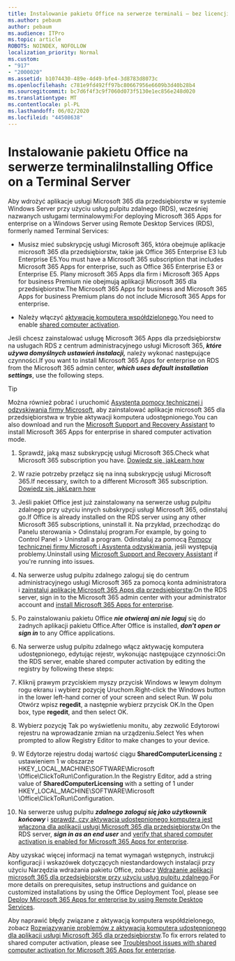 ```yaml
---
title: Instalowanie pakietu Office na serwerze terminali — bez licencji
ms.author: pebaum
author: pebaum
ms.audience: ITPro
ms.topic: article
ROBOTS: NOINDEX, NOFOLLOW
localization_priority: Normal
ms.custom:
- "917"
- "2000020"
ms.assetid: b1074430-489e-4d49-bfe4-3d8783d8073c
ms.openlocfilehash: c781e9fd492ff97bc80667956e6609b3d40b28b4
ms.sourcegitcommit: bc7d6f4f3c9f7060d073f5130e1ec856e248d020
ms.translationtype: MT
ms.contentlocale: pl-PL
ms.lasthandoff: 06/02/2020
ms.locfileid: "44508638"
---
```

# <a name="installing-office-on-a-terminal-server"></a><span data-ttu-id="4a077-102">Instalowanie pakietu Office na serwerze terminali</span><span class="sxs-lookup"><span data-stu-id="4a077-102">Installing Office on a Terminal Server</span></span>

<span data-ttu-id="4a077-103">Aby wdrożyć aplikacje usługi Microsoft 365 dla przedsiębiorstw w systemie Windows Server przy użyciu usług pulpitu zdalnego (RDS), wcześniej nazwanych usługami terminalowymi:</span><span class="sxs-lookup"><span data-stu-id="4a077-103">For deploying Microsoft 365 Apps for enterprise on a Windows Server using Remote Desktop Services (RDS), formerly named Terminal Services:</span></span>
  
- <span data-ttu-id="4a077-104">Musisz mieć subskrypcję usługi Microsoft 365, która obejmuje aplikacje microsoft 365 dla przedsiębiorstw, takie jak Office 365 Enterprise E3 lub Enterprise E5.</span><span class="sxs-lookup"><span data-stu-id="4a077-104">You must have a Microsoft 365 subscription that includes Microsoft 365 Apps for enterprise, such as Office 365 Enterprise E3 or Enterprise E5.</span></span> <span data-ttu-id="4a077-105">Plany microsoft 365 Apps dla firm i Microsoft 365 Apps for business Premium nie obejmują aplikacji Microsoft 365 dla przedsiębiorstw.</span><span class="sxs-lookup"><span data-stu-id="4a077-105">The Microsoft 365 Apps for business and Microsoft 365 Apps for business Premium plans do not include Microsoft 365 Apps for enterprise.</span></span>

- <span data-ttu-id="4a077-106">Należy włączyć [aktywację komputera współdzielonego](https://docs.microsoft.com/DeployOffice/overview-shared-computer-activation).</span><span class="sxs-lookup"><span data-stu-id="4a077-106">You need to enable [shared computer activation](https://docs.microsoft.com/DeployOffice/overview-shared-computer-activation).</span></span>

<span data-ttu-id="4a077-107">Jeśli chcesz zainstalować usługę Microsoft 365 Apps dla przedsiębiorstw na usługach RDS z centrum administracyjnego usługi Microsoft 365, ***które używa domyślnych ustawień instalacji,*** należy wykonać następujące czynności.</span><span class="sxs-lookup"><span data-stu-id="4a077-107">If you want to install Microsoft 365 Apps for enterprise on RDS from the Microsoft 365 admin center, ***which uses default installation settings***, use the following steps.</span></span>

> [!TIP]
> <span data-ttu-id="4a077-108">Można również pobrać i uruchomić [Asystenta pomocy technicznej i odzyskiwania firmy Microsoft,](https://aka.ms/SaRA_OfficeSCA_M365Portal) aby zainstalować aplikacje microsoft 365 dla przedsiębiorstwa w trybie aktywacji komputera udostępnionego.</span><span class="sxs-lookup"><span data-stu-id="4a077-108">You can also download and run the [Microsoft Support and Recovery Assistant](https://aka.ms/SaRA_OfficeSCA_M365Portal) to install Microsoft 365 Apps for enterprise in shared computer activation mode.</span></span>
  
1. <span data-ttu-id="4a077-109">Sprawdź, jaką masz subskrypcję usługi Microsoft 365.</span><span class="sxs-lookup"><span data-stu-id="4a077-109">Check what Microsoft 365 subscription you have.</span></span> [<span data-ttu-id="4a077-110">Dowiedz się, jak</span><span class="sxs-lookup"><span data-stu-id="4a077-110">Learn how</span></span>](https://docs.microsoft.com/microsoft-365/admin/admin-overview/what-subscription-do-i-have)

2. <span data-ttu-id="4a077-111">W razie potrzeby przełącz się na inną subskrypcję usługi Microsoft 365.</span><span class="sxs-lookup"><span data-stu-id="4a077-111">If necessary, switch to a different Microsoft 365 subscription.</span></span> [<span data-ttu-id="4a077-112">Dowiedz się, jak</span><span class="sxs-lookup"><span data-stu-id="4a077-112">Learn how</span></span>](https://docs.microsoft.com/microsoft-365/commerce/subscriptions/switch-to-a-different-plan)

3. <span data-ttu-id="4a077-113">Jeśli pakiet Office jest już zainstalowany na serwerze usług pulpitu zdalnego przy użyciu innych subskrypcji usługi Microsoft 365, odinstaluj go.</span><span class="sxs-lookup"><span data-stu-id="4a077-113">If Office is already installed on the RDS server using any other Microsoft 365 subscriptions, uninstall it.</span></span> <span data-ttu-id="4a077-114">Na przykład, przechodząc do Panelu sterowania \> Odinstaluj program.</span><span class="sxs-lookup"><span data-stu-id="4a077-114">For example, by going to Control Panel \> Uninstall a program.</span></span> <span data-ttu-id="4a077-115">Odinstaluj za pomocą [Pomocy technicznej firmy Microsoft i Asystenta odzyskiwania,](https://aka.ms/SARA-OfficeUninstall-Alchemy) jeśli występują problemy.</span><span class="sxs-lookup"><span data-stu-id="4a077-115">Uninstall using [Microsoft Support and Recovery Assistant](https://aka.ms/SARA-OfficeUninstall-Alchemy) if you're running into issues.</span></span>

4. <span data-ttu-id="4a077-116">Na serwerze usług pulpitu zdalnego zaloguj się do centrum administracyjnego usługi Microsoft 365 za pomocą konta administratora i [zainstaluj aplikację Microsoft 365 Apps dla przedsiębiorstw](https://portal.office.com/OLS/MySoftware.aspx).</span><span class="sxs-lookup"><span data-stu-id="4a077-116">On the RDS server, sign in to the Microsoft 365 admin center with your administrator account and [install Microsoft 365 Apps for enterprise](https://portal.office.com/OLS/MySoftware.aspx).</span></span>

5. <span data-ttu-id="4a077-117">Po zainstalowaniu pakietu Office ***nie otwieraj ani nie loguj*** się do żadnych aplikacji pakietu Office.</span><span class="sxs-lookup"><span data-stu-id="4a077-117">After Office is installed, ***don't open or sign in*** to any Office applications.</span></span>

6. <span data-ttu-id="4a077-118">Na serwerze usług pulpitu zdalnego włącz aktywację komputera udostępnionego, edytując rejestr, wykonując następujące czynności:</span><span class="sxs-lookup"><span data-stu-id="4a077-118">On the RDS server, enable shared computer activation by editing the registry by following these steps:</span></span>

1. <span data-ttu-id="4a077-119">Kliknij prawym przyciskiem myszy przycisk Windows w lewym dolnym rogu ekranu i wybierz pozycję Uruchom.</span><span class="sxs-lookup"><span data-stu-id="4a077-119">Right-click the Windows button in the lower left-hand corner of your screen and select Run.</span></span> <span data-ttu-id="4a077-120">W polu Otwórz wpisz **regedit**, a następnie wybierz przycisk OK.</span><span class="sxs-lookup"><span data-stu-id="4a077-120">In the Open box, type **regedit**, and then select OK.</span></span>

2. <span data-ttu-id="4a077-121">Wybierz pozycję Tak po wyświetleniu monitu, aby zezwolić Edytorowi rejestru na wprowadzanie zmian na urządzeniu.</span><span class="sxs-lookup"><span data-stu-id="4a077-121">Select Yes when prompted to allow Registry Editor to make changes to your device.</span></span>

3. <span data-ttu-id="4a077-122">W Edytorze rejestru dodaj wartość ciągu **SharedComputerLicensing** z ustawieniem 1 w obszarze HKEY_LOCAL_MACHINE\SOFTWARE\Microsoft \Office\ClickToRun\Configuration.</span><span class="sxs-lookup"><span data-stu-id="4a077-122">In the Registry Editor, add a string value of **SharedComputerLicensing** with a setting of 1 under HKEY_LOCAL_MACHINE\SOFTWARE\Microsoft \Office\ClickToRun\Configuration.</span></span>

7. <span data-ttu-id="4a077-123">Na serwerze usług pulpitu ***zdalnego zaloguj się jako użytkownik końcowy*** i [sprawdź, czy aktywacja udostępnionego komputera jest włączona dla aplikacji usługi Microsoft 365 dla przedsiębiorstw](https://docs.microsoft.com/DeployOffice/troubleshoot-shared-computer-activation#verify-that-activation-for-microsoft-365-apps-succeeded).</span><span class="sxs-lookup"><span data-stu-id="4a077-123">On the RDS server, ***sign in as an end user*** and [verify that shared computer activation is enabled for Microsoft 365 Apps for enterprise](https://docs.microsoft.com/DeployOffice/troubleshoot-shared-computer-activation#verify-that-activation-for-microsoft-365-apps-succeeded).</span></span>

<span data-ttu-id="4a077-124">Aby uzyskać więcej informacji na temat wymagań wstępnych, instrukcji konfiguracji i wskazówek dotyczących niestandardowych instalacji przy użyciu Narzędzia wdrażania pakietu Office, zobacz [Wdrażanie aplikacji microsoft 365 dla przedsiębiorstw przy użyciu usług pulpitu zdalnego](https://docs.microsoft.com/DeployOffice/deploy-microsoft-365-apps-remote-desktop-services).</span><span class="sxs-lookup"><span data-stu-id="4a077-124">For more details on prerequisites, setup instructions and guidance on customized installations by using the Office Deployment Tool, please see [Deploy Microsoft 365 Apps for enterprise by using Remote Desktop Services](https://docs.microsoft.com/DeployOffice/deploy-microsoft-365-apps-remote-desktop-services).</span></span>
  
<span data-ttu-id="4a077-125">Aby naprawić błędy związane z aktywacją komputera współdzielonego, zobacz [Rozwiązywanie problemów z aktywacją komputera udostępnionego dla aplikacji usługi Microsoft 365 dla przedsiębiorstw](https://docs.microsoft.com/DeployOffice/troubleshoot-shared-computer-activation).</span><span class="sxs-lookup"><span data-stu-id="4a077-125">To fix errors related to shared computer activation, please see [Troubleshoot issues with shared computer activation for Microsoft 365 Apps for enterprise](https://docs.microsoft.com/DeployOffice/troubleshoot-shared-computer-activation).</span></span>
  